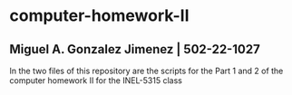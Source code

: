 # computer-homework-II
## Miguel A. Gonzalez Jimenez | 502-22-1027

In the two files of this repository are the scripts for the Part 1 and 2 of the computer homework II for the INEL-5315 class 
